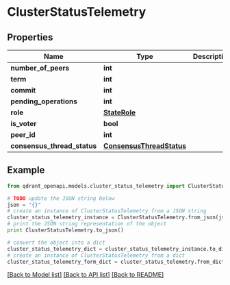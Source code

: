 # ClusterStatusTelemetry


## Properties
Name | Type | Description | Notes
------------ | ------------- | ------------- | -------------
**number_of_peers** | **int** |  | 
**term** | **int** |  | 
**commit** | **int** |  | 
**pending_operations** | **int** |  | 
**role** | [**StateRole**](StateRole.md) |  | [optional] 
**is_voter** | **bool** |  | 
**peer_id** | **int** |  | [optional] 
**consensus_thread_status** | [**ConsensusThreadStatus**](ConsensusThreadStatus.md) |  | 

## Example

```python
from qdrant_openapi.models.cluster_status_telemetry import ClusterStatusTelemetry

# TODO update the JSON string below
json = "{}"
# create an instance of ClusterStatusTelemetry from a JSON string
cluster_status_telemetry_instance = ClusterStatusTelemetry.from_json(json)
# print the JSON string representation of the object
print ClusterStatusTelemetry.to_json()

# convert the object into a dict
cluster_status_telemetry_dict = cluster_status_telemetry_instance.to_dict()
# create an instance of ClusterStatusTelemetry from a dict
cluster_status_telemetry_form_dict = cluster_status_telemetry.from_dict(cluster_status_telemetry_dict)
```
[[Back to Model list]](../README.md#documentation-for-models) [[Back to API list]](../README.md#documentation-for-api-endpoints) [[Back to README]](../README.md)


